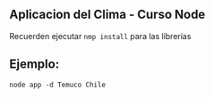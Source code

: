 ## Aplicacion del Clima - Curso Node

Recuerden ejecutar ```nmp install``` para las librerías

## Ejemplo: 
```
node app -d Temuco Chile
```
